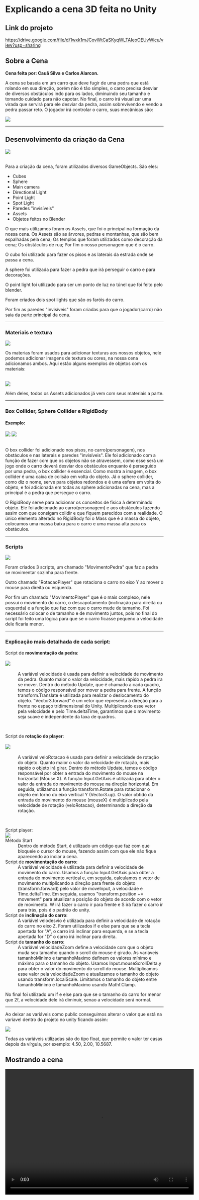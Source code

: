 # Explicando a cena 3D feita no Unity

## Link do projeto
https://drive.google.com/file/d/1wxk1mJCovWtCaSKyqWLTAIeoOEUvWlcu/view?usp=sharing

## Sobre a Cena
<p><b>Cena feita por: Cauã Silva e Carlos Alarcon.</b></p>
<p>A cena se baseia em um carro que deve fugir de uma pedra que está rolando em sua direção, porém não é tão simples, o carro precisa desviar de diversos obstáculos indo para os lados, diminuindo seu tamanho e tomando cuidado para não capotar. No final, o carro irá visualizar uma virada que servirá para ele desviar da pedra, assim sobrevivendo e vendo a pedra passar reto. O jogador irá controlar o carro, suas mecânicas são:</p>
<img src='img/comando.png' />

<hr>

## Desenvolvimento da criação da Cena
<img src='img/cena.png' />
<br><br>
<p>Para a criação da cena, foram utilizados diversos GameObjects. São eles:</p>
<ul>
    <li>Cubes</li>
    <li>Sphere</li>
    <li>Main camera</li>
    <li>Directional Light</li>
    <li>Point Light</li>
    <li>Spot Light</li>
    <li>Paredes "invisíveis"</li>
    <li>Assets</li>
    <li>Objetos feitos no Blender</li>
</ul>
<p>O que mais utilizamos foram os Assets, que foi o principal na formação da nossa cena. Os Assets são as árvores, pedras e montanhas, que são bem espalhadas pela cena; Os templos que foram utilizados como decoração da cena; Os obstáculos de rua; Por fim o nosso personagem que é o carro.</p>
<p>O cubo foi utilizado para fazer os pisos e as laterais da estrada onde se passa a cena.</p>
<p>A sphere foi utilizada para fazer a pedra que irá perseguir o carro e para decorações.</p>
<p>O point light foi utilizado para ser um ponto de luz no túnel que foi feito pelo blender.</p>
<p>Foram criados dois spot lights que são os faróis do carro.</p>
<p>Por fim as paredes "invisíveis" foram criadas para que o jogador(carro) não saia da parte principal da cena.</p>

<hr>

### Materiais e textura
<img src='img/materiais.png' />
<p>Os materias foram usados para adicionar texturas aos nossos objetos, nele podemos adicionar imagens de textura ou cores, na nossa cena adicionamos ambos. Aqui estão alguns exemplos de objetos com os materiais:</p>
<br>
<img src='img/exemplomaterial.png' />
<p>Além deles, todos os Assets adicionados já vem com seus materiais a parte.</p>

<hr>

### Box Collider, Sphere Collider e RigidBody
#### Exemplo:
<img src='img/exemplo.png' />
<img src='img/exemplo2.png' />
<br><br>
<p>O box collider foi adicionado nos pisos, no carro(personagem), nos obstáculos e nas laterais e paredes "invisíveis". Ele foi adicionado com a função de fazer com que os objetos não se atravessem, como esse será um jogo onde o carro deverá desviar dos obstáculos enquanto é perseguido por uma pedra, o box collider é essencial. Como mostra a imagem, o box collider é uma caixa de colisão em volta do objeto. Já o sphere collider, como diz o nome, serve para objetos redondos e é uma esfera em volta do objeto, e foi adicionada em todas as sphere adicionadas na cena, mas a principal é a pedra que persegue o carro.</p> 

<p>O RigidBody serve para adicionar os conceitos de física à determinado objeto. Ele foi adicionado ao carro(personagem) e aos obstáculos fazendo assim com que consigam colidir e que fiquem parecidos com a realidade. O único elemento alterado no RigidBody foi o Mass que é a massa do objeto, colocamos uma massa baixa para o carro e uma massa alta para os obstáculos.</p>

<hr>

### Scripts
<img src='img/scripts.png' />
<p>Foram criados 3 scripts, um chamado "MovimentoPedra" que faz a pedra se movimentar sozinha para frente.</p> 
<p>Outro chamado "RotacaoPlayer" que rotaciona o carro no eixo Y ao mover o mouse para direita ou esquerda.</p>
<p>Por fim um chamado "MovimentoPlayer" que é o mais complexo, nele possui o movimento do carro, o descapotamento (inclinação para direita ou esquerda) e a função que faz com que o carro mude de tamanho. Foi necessário colocar o de tamanho e de movimento juntos, pois no final do script foi feito uma lógica para que se o carro ficasse pequeno a velocidade dele ficaria menor. </p>

<hr>

### Explicação mais detalhada de cada script:
<dl>
    <dt>Script de <b>movimentação da pedra</b>:</dt>
    <br>
        <img src='img/movimentopedra.png' />
    <br>
        <br>
        <dd>A variável velocidade é usada para definir a velocidade de movimento da pedra. Quanto maior o valor da velocidade, mais rápido a pedra ira se mover. Dentro do método Update, que é chamado a cada quadro, temos o código responsável por mover a pedra para frente. A função transform.Translate é utilizada para realizar o deslocamento do objeto. "Vector3.forward" é um vetor que representa a direção para a frente no espaço tridimensional do Unity. Multiplicando esse vetor pela velocidade e pelo Time.deltaTime, garantimos que o movimento seja suave e independente da taxa de quadros.</dd>
</dl>
<br>
<dl>
    <dt>Script de <b>rotação do player</b>:</dt>
    <br>
        <img src='img/rotacao.png' />
    <br><br>
        <dd>A variável veloRotacao é usada para definir a velocidade de rotação do objeto. Quanto maior o valor da velocidade de rotação, mais rápido o objeto irá girar. Dentro do método Update, temos o código responsável por obter a entrada do movimento do mouse na horizontal (Mouse X). A função Input.GetAxis é utilizada para obter o valor da entrada do movimento do mouse na direção horizontal. Em seguida, utilizamos a função transform.Rotate para rotacionar o objeto em torno do eixo vertical Y (Vector3.up). O valor obtido da entrada do movimento do mouse (mouseX) é multiplicado pela velocidade de rotação (veloRotacao), determinando a direção da rotação.</dd>
</dl>
<br>
<dl>
    <dt>Script player:</dt>
        <img src='img/movimentoplayer.png' />
        <dt>Método Start</dt>
            <dd>Dentro do método Start, é utilizado um código que faz com que bloqueie o cursor do mouse, fazendo assim com que ele não fique aparecendo ao inciar a cena.</dd>
        <dt>Script de <b>movimentação do carro</b>:</dt>
            <dd>A variável velocidade é utilizada para definir a velocidade de movimento do carro. Usamos a função Input.GetAxis para obter a entrada do movimento vertical e, em seguida, calculamos o vetor de movimento multiplicando a direção para frente do objeto (transform.forward) pelo valor de moveInput, a velocidade e Time.deltaTime. Em seguida, usamos "transform.position += movement" para atualizar a posição do objeto de acordo com o vetor de movimento. W irá fazer o carro ir para frente e S irá fazer o carro ir para trás, pois é o padrão do unity.</dd>
        <dt>Script de <b>inclinação do carro</b>:</dt>
            <dd>A variável velodesvio é utilizada para definir a velocidade de rotação do carro no eixo Z. Foram utilizados if e else para que se a tecla apertada for "A", o carro irá inclinar para esquerda, e se a tecla apertada for "D" o carro irá inclinar para direita.</dd>
        <dt>Script de <b>tamanho do carro</b>:</dt>
            <dd> A variável velocidadeZoom define a velocidade com que o objeto muda seu tamanho quando o scroll do mouse é girado. As variáveis tamanhoMinimo e tamanhoMaximo definem os valores mínimo e máximo para o tamanho do objeto. Usamos Input.mouseScrollDelta.y para obter o valor do movimento do scroll do mouse. Multiplicamos esse valor pela velocidadeZoom e atualizamos o tamanho do objeto usando transform.localScale. Limitamos o tamanho do objeto entre tamanhoMinimo e tamanhoMaximo usando Mathf.Clamp.</dd>
        <p>No final foi utilizado um if e else para que se o tamanho do carro for menor que 2f, a velocidade dele irá diminuir, senao a velocidade será normal.</p>
</dl>

<hr>

<p>Ao deixar as variáveis como public conseguimos alterar o valor que está na variavel dentro do projeto no unity ficando assim:</p>
<img src='img/variaveispublic.png' />
<p>Todas as variáveis utilizadas são do tipo float, que permite o valor ter casas depois da vírgula, por exemplo: 4.50, 2.00, 10.5687.</p>

## Mostrando a cena
<video source src='video/gameplay.mp4' width='600px' height='400px' controls></video>